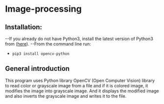 # Image-processing

## Installation:

--If you already do not have Python3, install the latest version of Python3 from ([here](www.python.org)).
--From the command line run:
- `pip3 install opencv-python`

## General introduction

This program uses Python library OpenCV (Open Computer Vision) library to read color or grayscale image from a file and if it 
is colored image, it modifies the image into grayscale image. And it displays the modified image and also inverts the grayscale image and writes it
to the file.
